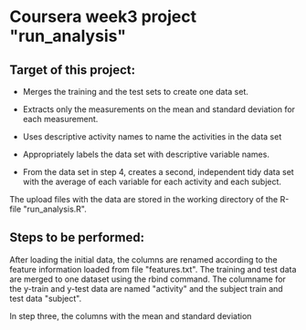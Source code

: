 # Coursera week3 project "run_analysis"

## Target of this project: 
- Merges the training and the test sets to create one data set.
- Extracts only the measurements on the mean and standard deviation for each measurement. 
- Uses descriptive activity names to name the activities in the data set
- Appropriately labels the data set with descriptive variable names. 

- From the data set in step 4, creates a second, independent tidy data set with the average of each variable for each activity and each subject.

The upload files with the data are stored in the working directory of the R-file "run_analysis.R".

## Steps to be performed: 
After loading the initial data, the columns are renamed according to the feature information loaded from file "features.txt". 
The training and test data are merged to one dataset using the rbind command. The columname for the y-train and y-test data are named "activity" and the subject train and test data "subject". 

In step three, the columns with the mean and standard deviation 

